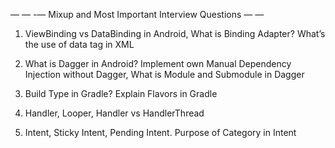 — — -— Mixup and Most Important Interview Questions — —
1. ViewBinding vs DataBinding in Android, What is Binding Adapter? What’s the use of data tag in XML

1. What is Dagger in Android? Implement own Manual Dependency Injection without Dagger, What is Module and Submodule in Dagger

1. Build Type in Gradle? Explain Flavors in Gradle

1. Handler, Looper, Handler vs HandlerThread

1. Intent, Sticky Intent, Pending Intent. Purpose of Category in Intent
